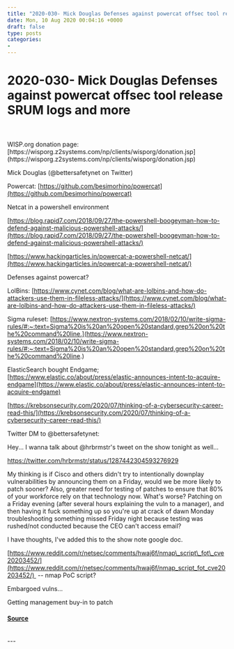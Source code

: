 ```yaml
---
title: "2020-030- Mick Douglas Defenses against powercat offsec tool release SRUM logs and more"
date: Mon, 10 Aug 2020 00:04:16 +0000
draft: false
type: posts
categories: 
- 
---
```

# 2020-030- Mick Douglas Defenses against powercat offsec tool release SRUM logs and more

<br/>

<br/>
WISP.org donation page: [https://wisporg.z2systems.com/np/clients/wisporg/donation.jsp](https://wisporg.z2systems.com/np/clients/wisporg/donation.jsp)

Mick Douglas (@bettersafetynet on Twitter)

Powercat: [https://github.com/besimorhino/powercat](https://github.com/besimorhino/powercat)

Netcat in a powershell environment

[https://blog.rapid7.com/2018/09/27/the-powershell-boogeyman-how-to-defend-against-malicious-powershell-attacks/](https://blog.rapid7.com/2018/09/27/the-powershell-boogeyman-how-to-defend-against-malicious-powershell-attacks/)

[https://www.hackingarticles.in/powercat-a-powershell-netcat/](https://www.hackingarticles.in/powercat-a-powershell-netcat/)

Defenses against powercat? 

LolBins: [https://www.cynet.com/blog/what-are-lolbins-and-how-do-attackers-use-them-in-fileless-attacks/](https://www.cynet.com/blog/what-are-lolbins-and-how-do-attackers-use-them-in-fileless-attacks/)

Sigma ruleset: [https://www.nextron-systems.com/2018/02/10/write-sigma-rules/#:~:text=Sigma%20is%20an%20open%20standard,grep%20on%20the%20command%20line.](https://www.nextron-systems.com/2018/02/10/write-sigma-rules/#:~:text=Sigma%20is%20an%20open%20standard,grep%20on%20the%20command%20line.)

ElasticSearch bought Endgame; [https://www.elastic.co/about/press/elastic-announces-intent-to-acquire-endgame](https://www.elastic.co/about/press/elastic-announces-intent-to-acquire-endgame)

[https://krebsonsecurity.com/2020/07/thinking-of-a-cybersecurity-career-read-this/](https://krebsonsecurity.com/2020/07/thinking-of-a-cybersecurity-career-read-this/)

Twitter DM to @bettersafetynet:  
  
Hey... I wanna talk about @hrbrmstr's tweet on the show tonight as well...

https://twitter.com/hrbrmstr/status/1287442304593276929

My thinking is if Cisco and others didn't try to intentionally downplay vulnerabilities by announcing them on a Friday, would we be more likely to patch sooner? Also, greater need for testing of patches to ensure that 80% of your workforce rely on that technology now. What's worse? Patching on a Friday evening (after several hours explaining the vuln to a manager), and then having it fuck something up so you're up at crack of dawn Monday troubleshooting something missed Friday night because testing was rushed/not conducted because the CEO can't access email?

I have thoughts, I've added this to the show note google doc.

[https://www.reddit.com/r/netsec/comments/hwaj6f/nmap\_script\_fot\_cve20203452/](https://www.reddit.com/r/netsec/comments/hwaj6f/nmap_script_fot_cve20203452/)  -- nmap PoC script?

Embargoed vulns…

Getting management buy-in to patch

#### [Source](http://brakeingsecurity.com/2020-030-mick-douglas-defenses-against-powercat-offsec-tool-release-srum-logs-and-more)

<br/>
---
